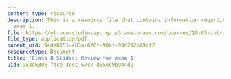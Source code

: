 ```yaml
---
content_type: resource
description: This is a resource file that contains information regarding review for
  exam 1.
file: https://ol-ocw-studio-app-qa.s3.amazonaws.com/courses/18-05-introduction-to-probability-and-statistics-spring-2014/953d6305fdce3cec67c7855ec9b944d2_MIT18_05S14_class8slides.pdf
file_type: application/pdf
parent_uid: 94de8151-483a-826f-90af-93d292b79cf2
resourcetype: Document
title: 'Class 8 Slides: Review for exam 1'
uid: 953d6305-fdce-3cec-67c7-855ec9b944d2
---
```

